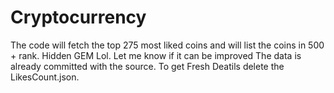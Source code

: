 # Cryptocurrency
The code will fetch the top 275 most liked coins and will list the coins in 500 + rank. Hidden GEM Lol. Let me know if it can be improved
The data is already committed with the source. To get Fresh Deatils delete the LikesCount.json.
